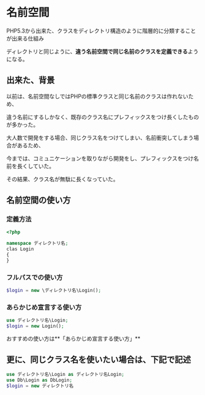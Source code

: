 # 名前空間
PHP5.3から出来た、クラスをディレクトリ構造のように階層的に分類することが出来る仕組み

ディレクトリと同じように、**違う名前空間で同じ名前のクラスを定義できる**ようになる。

## 出来た、背景
以前は、名前空間なしではPHPの標準クラスと同じ名前のクラスは作れないため、

違う名前にするしかなく、既存のクラス名にプレフィックスをつけ長くしたものが多かった。

大人数で開発をする場合、同じクラス名をつけてしまい、名前衝突してしまう場合があるため、

今までは、コミュニケーションを取りながら開発をし、プレフィックスをつけ名前を長くしていた。

その結果、クラス名が無駄に長くなっていた。

## 名前空間の使い方

### 定義方法
```php
<?php

namespace ディレクトリ名;
clas Login
{
}
```

### フルパスでの使い方
```php
$login = new \ディレクトリ名\Login();
```

### あらかじめ宣言する使い方
```php
use ディレクトリ名\Login;
$login = new Login();
```

おすすめの使い方は**「あらかじめ宣言する使い方」**

## 更に、同じクラス名を使いたい場合は、下記で記述
```php
use ディレクトリ名\Login as ディレクトリ名Login;
use Db\Login as DbLogin;
$login = new ディレクトリ名
```
